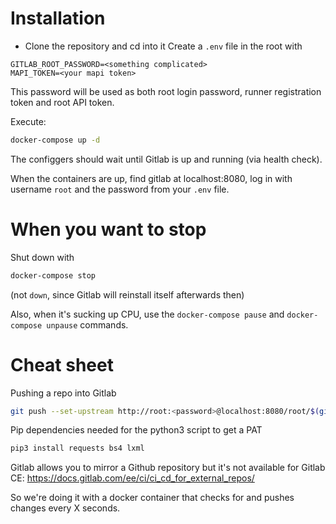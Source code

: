 # Installation

- Clone the repository and cd into it
Create a `.env` file in the root with

```
GITLAB_ROOT_PASSWORD=<something complicated>
MAPI_TOKEN=<your mapi token>
```

This password will be used as both root login password, runner registration token and root API token.

Execute:
```sh
docker-compose up -d
```

The configgers should wait until Gitlab is up and running (via health check).

When the containers are up, find gitlab at localhost:8080, log in with username `root` and the password from your `.env` file.

# When you want to stop
Shut down with
```sh
docker-compose stop
```
(not `down`, since Gitlab will reinstall itself afterwards then)

Also, when it's sucking up CPU, use the `docker-compose pause` and `docker-compose unpause` commands.

# Cheat sheet
Pushing a repo into Gitlab
```sh
git push --set-upstream http://root:<password>@localhost:8080/root/$(git rev-parse --show-toplevel | xargs basename).git $(git rev-parse --abbrev-ref HEAD)
```

Pip dependencies needed for the python3 script to get a PAT
```sh
pip3 install requests bs4 lxml
```

Gitlab allows you to mirror a Github repository but it's not available for Gitlab CE:
https://docs.gitlab.com/ee/ci/ci_cd_for_external_repos/

So we're doing it with a docker container that checks for and pushes changes every X seconds.